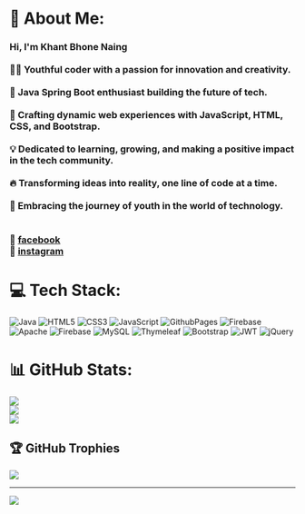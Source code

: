 # 💫 About Me:
### Hi, I'm Khant Bhone Naing<br><br>👨‍💻 Youthful coder with a passion for innovation and creativity.<br><br>🌟 Java Spring Boot enthusiast building the future of tech.<br><br>🚀 Crafting dynamic web experiences with JavaScript, HTML, CSS, and Bootstrap.<br><br>💡 Dedicated to learning, growing, and making a positive impact in the tech community.<br><br>🔥 Transforming ideas into reality, one line of code at a time.<br><br>🌱 Embracing the journey of youth in the world of technology.<br><br><br>🔗 <a href="https://www.facebook.com/noah.khant?mibextid=ZbWKwL">facebook</a><br>🔗 <a href="https://www.instagram.com/kbn_is_here?igsh=MWt6ZmJlczQ3YXprYw==">instagram</a>


# 💻 Tech Stack:
![Java](https://img.shields.io/badge/java-%23ED8B00.svg?style=for-the-badge&logo=openjdk&logoColor=white) ![HTML5](https://img.shields.io/badge/html5-%23E34F26.svg?style=for-the-badge&logo=html5&logoColor=white) ![CSS3](https://img.shields.io/badge/css3-%231572B6.svg?style=for-the-badge&logo=css3&logoColor=white) ![JavaScript](https://img.shields.io/badge/javascript-%23323330.svg?style=for-the-badge&logo=javascript&logoColor=%23F7DF1E) ![GithubPages](https://img.shields.io/badge/github%20pages-121013?style=for-the-badge&logo=github&logoColor=white) ![Firebase](https://img.shields.io/badge/firebase-%23039BE5.svg?style=for-the-badge&logo=firebase) ![Apache](https://img.shields.io/badge/apache-%23D42029.svg?style=for-the-badge&logo=apache&logoColor=white) ![Firebase](https://img.shields.io/badge/Firebase-039BE5?style=for-the-badge&logo=Firebase&logoColor=white) ![MySQL](https://img.shields.io/badge/mysql-%2300000f.svg?style=for-the-badge&logo=mysql&logoColor=white) ![Thymeleaf](https://img.shields.io/badge/Thymeleaf-%23005C0F.svg?style=for-the-badge&logo=Thymeleaf&logoColor=white) ![Bootstrap](https://img.shields.io/badge/bootstrap-%238511FA.svg?style=for-the-badge&logo=bootstrap&logoColor=white) ![JWT](https://img.shields.io/badge/JWT-black?style=for-the-badge&logo=JSON%20web%20tokens) ![jQuery](https://img.shields.io/badge/jquery-%230769AD.svg?style=for-the-badge&logo=jquery&logoColor=white)
# 📊 GitHub Stats:
![](https://github-readme-stats.vercel.app/api?username=noahkhant&theme=radical&hide_border=false&include_all_commits=false&count_private=false)<br/>
![](https://github-readme-streak-stats.herokuapp.com/?user=noahkhant&theme=radical&hide_border=false)<br/>
![](https://github-readme-stats.vercel.app/api/top-langs/?username=noahkhant&theme=radical&hide_border=false&include_all_commits=false&count_private=false&layout=compact)

## 🏆 GitHub Trophies
![](https://github-profile-trophy.vercel.app/?username=noahkhant&theme=radical&no-frame=false&no-bg=true&margin-w=4)

---
[![](https://visitcount.itsvg.in/api?id=noahkhant&icon=0&color=0)](https://visitcount.itsvg.in)

<!-- Proudly created with GPRM ( https://gprm.itsvg.in ) -->
